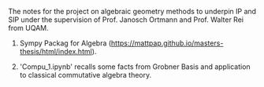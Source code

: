 The notes for the project on algebraic geometry methods to underpin IP and SIP under the supervision of Prof. Janosch Ortmann and Prof. Walter Rei from UQAM.

1. Sympy Packag for Algebra  (https://mattpap.github.io/masters-thesis/html/index.html).

2. 'Compu_1.ipynb' recalls some facts from Grobner Basis and application to classical commutative algebra theory.
